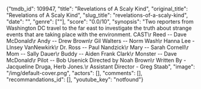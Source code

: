 {"tmdb_id": 109947, "title": "Revelations of A Scaly Kind", "original_title": "Revelations of A Scaly Kind", "slug_title": "revelations-of-a-scaly-kind", "date": "", "genre": [""], "score": "0.0/10", "synopsis": "Two reporters from Washington DC travel to the far east to investigate the truth about strange events that are taking place with the environment.  CAST\r Reed -- Dave McDonald\r Andy -- Drew Brown\r Gil Walters -- Norm Wash\r Hanna Lee - LInsey VanNewkirk\r Dr. Ross -- Paul Nandzick\r Mary -- Sarah Cornell\r Mom -- Sally Dauer\r Buddy -- Aiden Frank Clark\r Monster -- Dave McDonald\r Pilot -- Bob Usenick  Directed by Noah Brown\r Written By - Jacqueline Druga, Herb Jones.\r Assistant Director - Greg Staab", "image": "/img/default-cover.png", "actors": [], "comments": [], "recommandations_id": [], "youtube_key": "notfound"}